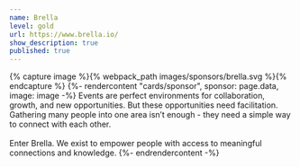 ```yaml
---
name: Brella
level: gold
url: https://www.brella.io/
show_description: true
published: true
---
```


{% capture image %}{% webpack_path images/sponsors/brella.svg %}{% endcapture %}
{%- rendercontent "cards/sponsor", sponsor: page.data, image: image -%}
Events are perfect environments for collaboration, growth, and new opportunities. But these opportunities need facilitation. Gathering many people into one area isn’t enough - they need a simple way to connect with each other.
<br/> <br/>
Enter Brella. We exist to empower people with access to meaningful connections and knowledge.
{%- endrendercontent -%}
